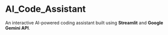 # AI_Code_Assistant
An interactive AI-powered coding assistant built using **Streamlit** and **Google Gemini API**.
